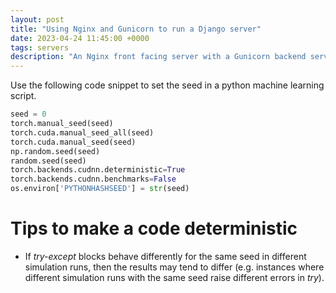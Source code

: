 ```yaml
---
layout: post
title: "Using Nginx and Gunicorn to run a Django server"
date: 2023-04-24 11:45:00 +0000
tags: servers
description: "An Nginx front facing server with a Gunicorn backend serving a Django server"
---
```

Use the following code snippet to set the seed in a python machine learning script.

```python
seed = 0       
torch.manual_seed(seed)
torch.cuda.manual_seed_all(seed)
torch.cuda.manual_seed(seed)
np.random.seed(seed)
random.seed(seed)
torch.backends.cudnn.deterministic=True
torch.backends.cudnn.benchmarks=False
os.environ['PYTHONHASHSEED'] = str(seed)
```

# Tips to make a code deterministic
- If *try-except* blocks behave differently for the same seed in different simulation runs, then the results may tend to differ (e.g. instances where different simulation runs with the same seed raise different errors in *try*).
